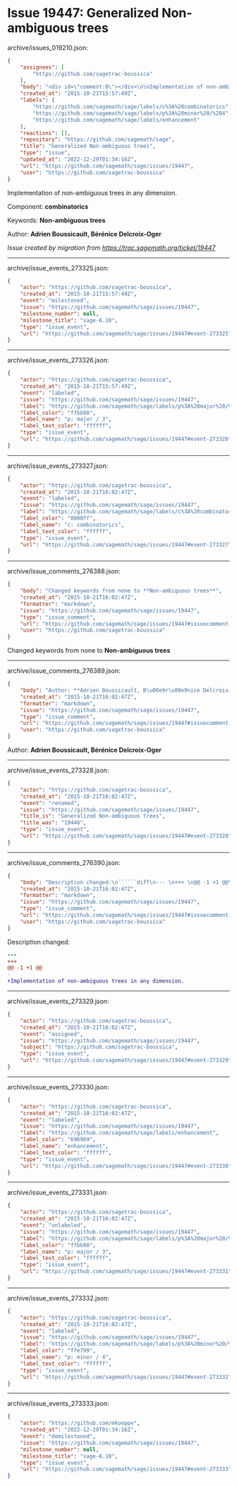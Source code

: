 # Issue 19447: Generalized Non-ambiguous trees

archive/issues_019210.json:
```json
{
    "assignees": [
        "https://github.com/sagetrac-boussica"
    ],
    "body": "<div id=\"comment:0\"></div>\n\nImplementation of non-ambiguous trees in any dimension.\n\nComponent: **combinatorics**\n\nKeywords: **Non-ambiguous trees**\n\nAuthor: **Adrien Boussicault, B\u00e9r\u00e9nice Delcroix-Oger**\n\n_Issue created by migration from https://trac.sagemath.org/ticket/19447_\n\n",
    "created_at": "2015-10-21T15:57:49Z",
    "labels": [
        "https://github.com/sagemath/sage/labels/c%3A%20combinatorics",
        "https://github.com/sagemath/sage/labels/p%3A%20minor%20/%204",
        "https://github.com/sagemath/sage/labels/enhancement"
    ],
    "reactions": [],
    "repository": "https://github.com/sagemath/sage",
    "title": "Generalized Non-ambiguous trees",
    "type": "issue",
    "updated_at": "2022-12-29T01:34:16Z",
    "url": "https://github.com/sagemath/sage/issues/19447",
    "user": "https://github.com/sagetrac-boussica"
}
```
<div id="comment:0"></div>

Implementation of non-ambiguous trees in any dimension.

Component: **combinatorics**

Keywords: **Non-ambiguous trees**

Author: **Adrien Boussicault, Bérénice Delcroix-Oger**

_Issue created by migration from https://trac.sagemath.org/ticket/19447_





---

archive/issue_events_273325.json:
```json
{
    "actor": "https://github.com/sagetrac-boussica",
    "created_at": "2015-10-21T15:57:49Z",
    "event": "milestoned",
    "issue": "https://github.com/sagemath/sage/issues/19447",
    "milestone_number": null,
    "milestone_title": "sage-6.10",
    "type": "issue_event",
    "url": "https://github.com/sagemath/sage/issues/19447#event-273325"
}
```



---

archive/issue_events_273326.json:
```json
{
    "actor": "https://github.com/sagetrac-boussica",
    "created_at": "2015-10-21T15:57:49Z",
    "event": "labeled",
    "issue": "https://github.com/sagemath/sage/issues/19447",
    "label": "https://github.com/sagemath/sage/labels/p%3A%20major%20/%203",
    "label_color": "ffbb00",
    "label_name": "p: major / 3",
    "label_text_color": "ffffff",
    "type": "issue_event",
    "url": "https://github.com/sagemath/sage/issues/19447#event-273326"
}
```



---

archive/issue_events_273327.json:
```json
{
    "actor": "https://github.com/sagetrac-boussica",
    "created_at": "2015-10-21T16:02:47Z",
    "event": "labeled",
    "issue": "https://github.com/sagemath/sage/issues/19447",
    "label": "https://github.com/sagemath/sage/labels/c%3A%20combinatorics",
    "label_color": "0000ff",
    "label_name": "c: combinatorics",
    "label_text_color": "ffffff",
    "type": "issue_event",
    "url": "https://github.com/sagemath/sage/issues/19447#event-273327"
}
```



---

archive/issue_comments_276388.json:
```json
{
    "body": "Changed keywords from none to **Non-ambiguous trees**",
    "created_at": "2015-10-21T16:02:47Z",
    "formatter": "markdown",
    "issue": "https://github.com/sagemath/sage/issues/19447",
    "type": "issue_comment",
    "url": "https://github.com/sagemath/sage/issues/19447#issuecomment-276388",
    "user": "https://github.com/sagetrac-boussica"
}
```

Changed keywords from none to **Non-ambiguous trees**



---

archive/issue_comments_276389.json:
```json
{
    "body": "Author: **Adrien Boussicault, B\u00e9r\u00e9nice Delcroix-Oger**",
    "created_at": "2015-10-21T16:02:47Z",
    "formatter": "markdown",
    "issue": "https://github.com/sagemath/sage/issues/19447",
    "type": "issue_comment",
    "url": "https://github.com/sagemath/sage/issues/19447#issuecomment-276389",
    "user": "https://github.com/sagetrac-boussica"
}
```

Author: **Adrien Boussicault, Bérénice Delcroix-Oger**



---

archive/issue_events_273328.json:
```json
{
    "actor": "https://github.com/sagetrac-boussica",
    "created_at": "2015-10-21T16:02:47Z",
    "event": "renamed",
    "issue": "https://github.com/sagemath/sage/issues/19447",
    "title_is": "Generalized Non-ambiguous trees",
    "title_was": "19446",
    "type": "issue_event",
    "url": "https://github.com/sagemath/sage/issues/19447#event-273328"
}
```



---

archive/issue_comments_276390.json:
```json
{
    "body": "Description changed:\n``````diff\n--- \n+++ \n@@ -1 +1 @@\n-\n+Implementation of non-ambiguous trees in any dimension.\n``````\n",
    "created_at": "2015-10-21T16:02:47Z",
    "formatter": "markdown",
    "issue": "https://github.com/sagemath/sage/issues/19447",
    "type": "issue_comment",
    "url": "https://github.com/sagemath/sage/issues/19447#issuecomment-276390",
    "user": "https://github.com/sagetrac-boussica"
}
```

Description changed:
``````diff
--- 
+++ 
@@ -1 +1 @@
-
+Implementation of non-ambiguous trees in any dimension.
``````




---

archive/issue_events_273329.json:
```json
{
    "actor": "https://github.com/sagetrac-boussica",
    "created_at": "2015-10-21T16:02:47Z",
    "event": "assigned",
    "issue": "https://github.com/sagemath/sage/issues/19447",
    "subject": "https://github.com/sagetrac-boussica",
    "type": "issue_event",
    "url": "https://github.com/sagemath/sage/issues/19447#event-273329"
}
```



---

archive/issue_events_273330.json:
```json
{
    "actor": "https://github.com/sagetrac-boussica",
    "created_at": "2015-10-21T16:02:47Z",
    "event": "labeled",
    "issue": "https://github.com/sagemath/sage/issues/19447",
    "label": "https://github.com/sagemath/sage/labels/enhancement",
    "label_color": "696969",
    "label_name": "enhancement",
    "label_text_color": "ffffff",
    "type": "issue_event",
    "url": "https://github.com/sagemath/sage/issues/19447#event-273330"
}
```



---

archive/issue_events_273331.json:
```json
{
    "actor": "https://github.com/sagetrac-boussica",
    "created_at": "2015-10-21T16:02:47Z",
    "event": "unlabeled",
    "issue": "https://github.com/sagemath/sage/issues/19447",
    "label": "https://github.com/sagemath/sage/labels/p%3A%20major%20/%203",
    "label_color": "ffbb00",
    "label_name": "p: major / 3",
    "label_text_color": "ffffff",
    "type": "issue_event",
    "url": "https://github.com/sagemath/sage/issues/19447#event-273331"
}
```



---

archive/issue_events_273332.json:
```json
{
    "actor": "https://github.com/sagetrac-boussica",
    "created_at": "2015-10-21T16:02:47Z",
    "event": "labeled",
    "issue": "https://github.com/sagemath/sage/issues/19447",
    "label": "https://github.com/sagemath/sage/labels/p%3A%20minor%20/%204",
    "label_color": "ffe799",
    "label_name": "p: minor / 4",
    "label_text_color": "ffffff",
    "type": "issue_event",
    "url": "https://github.com/sagemath/sage/issues/19447#event-273332"
}
```



---

archive/issue_events_273333.json:
```json
{
    "actor": "https://github.com/mkoeppe",
    "created_at": "2022-12-29T01:34:16Z",
    "event": "demilestoned",
    "issue": "https://github.com/sagemath/sage/issues/19447",
    "milestone_number": null,
    "milestone_title": "sage-6.10",
    "type": "issue_event",
    "url": "https://github.com/sagemath/sage/issues/19447#event-273333"
}
```
